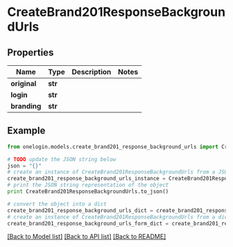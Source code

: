 # CreateBrand201ResponseBackgroundUrls


## Properties
Name | Type | Description | Notes
------------ | ------------- | ------------- | -------------
**original** | **str** |  | 
**login** | **str** |  | 
**branding** | **str** |  | 

## Example

```python
from onelogin.models.create_brand201_response_background_urls import CreateBrand201ResponseBackgroundUrls

# TODO update the JSON string below
json = "{}"
# create an instance of CreateBrand201ResponseBackgroundUrls from a JSON string
create_brand201_response_background_urls_instance = CreateBrand201ResponseBackgroundUrls.from_json(json)
# print the JSON string representation of the object
print CreateBrand201ResponseBackgroundUrls.to_json()

# convert the object into a dict
create_brand201_response_background_urls_dict = create_brand201_response_background_urls_instance.to_dict()
# create an instance of CreateBrand201ResponseBackgroundUrls from a dict
create_brand201_response_background_urls_form_dict = create_brand201_response_background_urls.from_dict(create_brand201_response_background_urls_dict)
```
[[Back to Model list]](../README.md#documentation-for-models) [[Back to API list]](../README.md#documentation-for-api-endpoints) [[Back to README]](../README.md)


